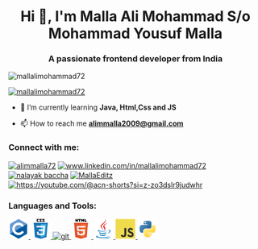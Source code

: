 <h1 align="center">Hi 👋, I'm Malla Ali Mohammad S/o Mohammad Yousuf Malla</h1>
<h3 align="center">A passionate frontend developer from India</h3>

<p align="left"> <img src="https://komarev.com/ghpvc/?username=mallalimohammad72&label=Profile%20views&color=0e75b6&style=flat" alt="mallalimohammad72" /> </p>

<p align="left"> <a href="https://github.com/ryo-ma/github-profile-trophy"><img src="https://github-profile-trophy.vercel.app/?username=mallalimohammad72" alt="mallalimohammad72" /></a> </p>

- 🌱 I’m currently learning **Java, Html,Css and JS**

- 📫 How to reach me **alimmalla2009@gmail.com**

<h3 align="left">Connect with me:</h3>
<p align="left">
<a href="https://twitter.com/alimmalla72" target="blank"><img align="center" src="https://raw.githubusercontent.com/rahuldkjain/github-profile-readme-generator/master/src/images/icons/Social/twitter.svg" alt="alimmalla72" height="30" width="40" /></a>
<a href="https://linkedin.com/in/www.linkedin.com/in/mallalimohammad72" target="blank"><img align="center" src="https://raw.githubusercontent.com/rahuldkjain/github-profile-readme-generator/master/src/images/icons/Social/linked-in-alt.svg" alt="www.linkedin.com/in/mallalimohammad72" height="30" width="40" /></a>
<a href="https://fb.com/nalayak baccha" target="blank"><img align="center" src="https://raw.githubusercontent.com/rahuldkjain/github-profile-readme-generator/master/src/images/icons/Social/facebook.svg" alt="nalayak baccha" height="30" width="40" /></a>
<a href="https://instagram.com/kashur_kout72" target="blank"><img align="center" src="https://raw.githubusercontent.com/rahuldkjain/github-profile-readme-generator/master/src/images/icons/Social/instagram.svg" alt="MallaEditz" height="30" width="40" /></a>
<a href="https://youtube.com/@acn-shorts?si=GbR7LbpCgG9gMGDS" target="blank"><img align="center" src="https://raw.githubusercontent.com/rahuldkjain/github-profile-readme-generator/master/src/images/icons/Social/youtube.svg" alt="https://youtube.com/@acn-shorts?si=z-zo3dslr9judwhr" height="30" width="40" /></a>
</p>

<h3 align="left">Languages and Tools:</h3>
<p align="left"> <a href="https://www.cprogramming.com/" target="_blank" rel="noreferrer"> <img src="https://raw.githubusercontent.com/devicons/devicon/master/icons/c/c-original.svg" alt="c" width="40" height="40"/> </a> <a href="https://www.w3schools.com/css/" target="_blank" rel="noreferrer"> <img src="https://raw.githubusercontent.com/devicons/devicon/master/icons/css3/css3-original-wordmark.svg" alt="css3" width="40" height="40"/> </a> <a href="https://git-scm.com/" target="_blank" rel="noreferrer"> <img src="https://www.vectorlogo.zone/logos/git-scm/git-scm-icon.svg" alt="git" width="40" height="40"/> </a> <a href="https://www.w3.org/html/" target="_blank" rel="noreferrer"> <img src="https://raw.githubusercontent.com/devicons/devicon/master/icons/html5/html5-original-wordmark.svg" alt="html5" width="40" height="40"/> </a> <a href="https://www.java.com" target="_blank" rel="noreferrer"> <img src="https://raw.githubusercontent.com/devicons/devicon/master/icons/java/java-original.svg" alt="java" width="40" height="40"/> </a> <a href="https://developer.mozilla.org/en-US/docs/Web/JavaScript" target="_blank" rel="noreferrer"> <img src="https://raw.githubusercontent.com/devicons/devicon/master/icons/javascript/javascript-original.svg" alt="javascript" width="40" height="40"/> </a> <a href="https://www.python.org" target="_blank" rel="noreferrer"> <img src="https://raw.githubusercontent.com/devicons/devicon/master/icons/python/python-original.svg" alt="python" width="40" height="40"/> </a> </p>
